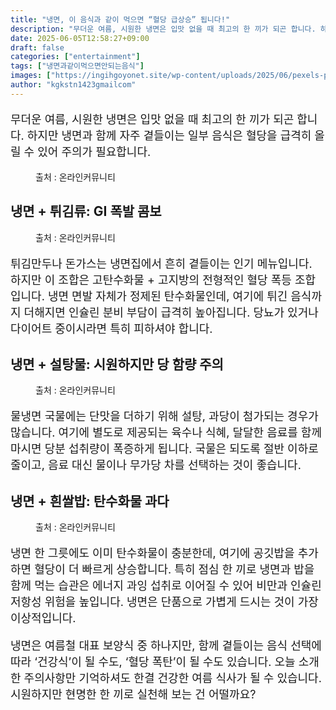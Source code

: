 ```yaml
---
title: "냉면, 이 음식과 같이 먹으면 “혈당 급상승” 됩니다!"
description: "무더운 여름, 시원한 냉면은 입맛 없을 때 최고의 한 끼가 되곤 합니다. 하지만 냉면과 함께 자주 곁들이는 일부 음식은 혈당을 급격히 올릴 수 있어 주의가 필요합니다."
date: 2025-06-05T12:58:27+09:00
draft: false
categories: ["entertainment"]
tags: ["냉면과같이먹으면안되는음식"]
images: ["https://ingihgoyonet.site/wp-content/uploads/2025/06/pexels-passengerslover-31892093-1024x683.jpg", "https://ingihgoyonet.site/wp-content/uploads/2025/06/pexels-qjpioneer-5305438-1024x683.jpg", "https://ingihgoyonet.site/wp-content/uploads/2025/06/pexels-timur-weber-8679627-679x1024.jpg", "https://ingihgoyonet.site/wp-content/uploads/2025/06/pexels-polina-tankilevitch-4110251-1024x683.jpg"]
author: "kgkstn1423gmailcom"
---
```


<p style="font-size:18px">무더운 여름, 시원한 냉면은 입맛 없을 때 최고의 한 끼가 되곤 합니다. 하지만 냉면과 함께 자주 곁들이는 일부 음식은 혈당을 급격히 올릴 수 있어 주의가 필요합니다.</p> <figure ><img src="https://ingihgoyonet.site/wp-content/uploads/2025/06/pexels-passengerslover-31892093-1024x683.jpg" alt="" style="aspect-ratio:16/9;object-fit:cover"/><figcaption >출처 : 온라인커뮤니티</figcaption></figure> <h2 >냉면 + 튀김류: GI 폭발 콤보</h2> <figure ><img src="https://ingihgoyonet.site/wp-content/uploads/2025/06/pexels-qjpioneer-5305438-1024x683.jpg" alt="" style="aspect-ratio:16/9;object-fit:cover"/><figcaption >출처 : 온라인커뮤니티</figcaption></figure> <p style="font-size:18px">튀김만두나 돈가스는 냉면집에서 흔히 곁들이는 인기 메뉴입니다. 하지만 이 조합은 고탄수화물 + 고지방의 전형적인 혈당 폭등 조합입니다. 냉면 면발 자체가 정제된 탄수화물인데, 여기에 튀긴 음식까지 더해지면 인슐린 분비 부담이 급격히 높아집니다. 당뇨가 있거나 다이어트 중이시라면 특히 피하셔야 합니다.</p> <h2 >냉면 + 설탕물: 시원하지만 당 함량 주의</h2> <figure ><img src="https://ingihgoyonet.site/wp-content/uploads/2025/06/pexels-timur-weber-8679627-679x1024.jpg" alt="" style="aspect-ratio:16/9;object-fit:cover"/><figcaption >출처 : 온라인커뮤니티</figcaption></figure> <p style="font-size:18px">물냉면 국물에는 단맛을 더하기 위해 설탕, 과당이 첨가되는 경우가 많습니다. 여기에 별도로 제공되는 육수나 식혜, 달달한 음료를 함께 마시면 당분 섭취량이 폭증하게 됩니다. 국물은 되도록 절반 이하로 줄이고, 음료 대신 물이나 무가당 차를 선택하는 것이 좋습니다.</p> <h2 >냉면 + 흰쌀밥: 탄수화물 과다</h2> <figure ><img src="https://ingihgoyonet.site/wp-content/uploads/2025/06/pexels-polina-tankilevitch-4110251-1024x683.jpg" alt="" style="aspect-ratio:16/9;object-fit:cover"/><figcaption >출처 : 온라인커뮤니티</figcaption></figure> <p style="font-size:18px">냉면 한 그릇에도 이미 탄수화물이 충분한데, 여기에 공깃밥을 추가하면 혈당이 더 빠르게 상승합니다. 특히 점심 한 끼로 냉면과 밥을 함께 먹는 습관은 에너지 과잉 섭취로 이어질 수 있어 비만과 인슐린 저항성 위험을 높입니다. 냉면은 단품으로 가볍게 드시는 것이 가장 이상적입니다.</p> <p style="font-size:18px">냉면은 여름철 대표 보양식 중 하나지만, 함께 곁들이는 음식 선택에 따라 ‘건강식’이 될 수도, ‘혈당 폭탄’이 될 수도 있습니다. 오늘 소개한 주의사항만 기억하셔도 한결 건강한 여름 식사가 될 수 있습니다. 시원하지만 현명한 한 끼로 실천해 보는 건 어떨까요?</p>